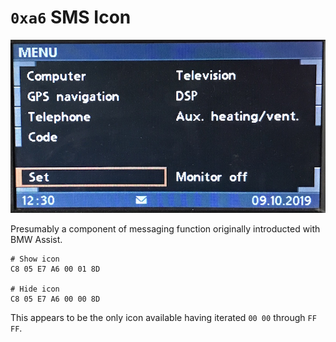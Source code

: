 # `0xa6` SMS Icon

![icon](a6/icon.JPG)

Presumably a component of messaging function originally introducted with BMW Assist.

    # Show icon
    C8 05 E7 A6 00 01 8D

    # Hide icon
    C8 05 E7 A6 00 00 8D

This appears to be the only icon available having iterated `00 00` through `FF FF`.
